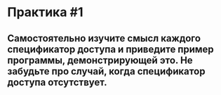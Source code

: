 # Практика #1
## Самостоятельно изучите смысл каждого спецификатор доступа и приведите пример программы, демонстрирующей это. Не забудьте про случай, когда спецификатор доступа отсутствует.
